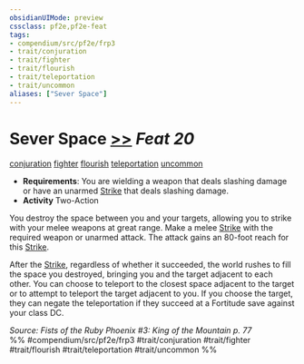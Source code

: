 ```yaml
---
obsidianUIMode: preview
cssclass: pf2e,pf2e-feat
tags:
- compendium/src/pf2e/frp3
- trait/conjuration
- trait/fighter
- trait/flourish
- trait/teleportation
- trait/uncommon
aliases: ["Sever Space"]
---
```

# Sever Space  [>>](rules/core-rulebook/chapter-9-playing-the-game.md#Actions "Two-Action") *Feat 20*  
[conjuration](rules/traits/conjuration.md)  [fighter](rules/traits/fighter.md)  [flourish](rules/traits/flourish.md)  [teleportation](rules/traits/teleportation.md)  [uncommon](rules/traits/uncommon.md)  

- **Requirements**: You are wielding a weapon that deals slashing damage or have an unarmed [Strike](rules/actions/strike.md) that deals slashing damage.
- **Activity** Two-Action

You destroy the space between you and your targets, allowing you to strike with your melee weapons at great range. Make a melee [Strike](rules/actions/strike.md) with the required weapon or unarmed attack. The attack gains an 80-foot reach for this [Strike](rules/actions/strike.md).

After the [Strike](rules/actions/strike.md), regardless of whether it succeeded, the world rushes to fill the space you destroyed, bringing you and the target adjacent to each other. You can choose to teleport to the closest space adjacent to the target or to attempt to teleport the target adjacent to you. If you choose the target, they can negate the teleportation if they succeed at a Fortitude save against your class DC.

*Source: Fists of the Ruby Phoenix #3: King of the Mountain p. 77*  
%% #compendium/src/pf2e/frp3 #trait/conjuration #trait/fighter #trait/flourish #trait/teleportation #trait/uncommon %%